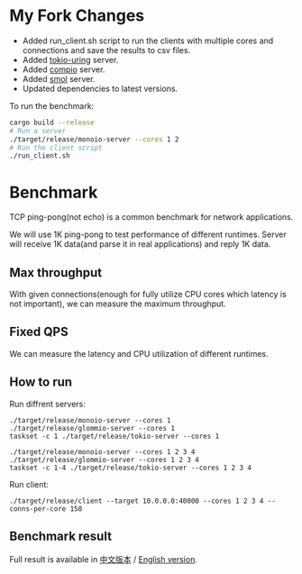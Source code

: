 # My Fork Changes

- Added run_client.sh script to run the clients with multiple cores and connections and save the results to csv files.
- Added [tokio-uring](https://github.com/tokio-rs/tokio-uring) server.
- Added [compio](https://github.com/compio-rs/compio) server.
- Added [smol](https://github.com/smol-rs/smol) server.
- Updated dependencies to latest versions.

To run the benchmark:

```bash
cargo build --release
# Run a server
./target/release/monoio-server --cores 1 2
# Run the client script
./run_client.sh
```





# Benchmark

TCP ping-pong(not echo) is a common benchmark for network applications.

We will use 1K ping-pong to test performance of different runtimes. Server will receive 1K data(and parse it in real applications) and reply 1K data.

## Max throughput
With given connections(enough for fully utilize CPU cores which latency is not important), we can measure the maximum throughput.

## Fixed QPS
We can measure the latency and CPU utilization of different runtimes.

## How to run
Run diffrent servers:
```
./target/release/monoio-server --cores 1
./target/release/glommio-server --cores 1
taskset -c 1 ./target/release/tokio-server --cores 1

./target/release/monoio-server --cores 1 2 3 4
./target/release/glommio-server --cores 1 2 3 4
taskset -c 1-4 ./target/release/tokio-server --cores 1 2 3 4
```

Run client:
```
./target/release/client --target 10.0.0.0:40000 --cores 1 2 3 4 --conns-per-core 150
```

## Benchmark result
Full result is available in [中文版本](https://github.com/bytedance/monoio/blob/master/docs/zh/benchmark.md) / [English version](https://github.com/bytedance/monoio/blob/master/docs/zh/benchmark.md).
